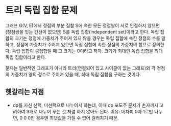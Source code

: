 # 트리 독립 집합 문제 

그래프 G(V, E)에서 정점의 부분 집합 S에 속한 모든 정점쌍이 서로 인접하지 않으면 (정점쌍을 잇는 간선이 없으면) S를 독립 집합(independent set)이라고 한다. 독립 집합의 크기는 정점에 가중치가 주어져 있지 않을 경우는 독립 집합에 속한 정점의 수를 말하고, 정점에 가중치가 주어져 있으면 독립 집합에 속한 정점의 가중치의 합으로 정의한다. 독립 집합이 공집합일 때 그 크기는 0이라고 하자. 크기가 최대인 독립 집합을 최대 독립 집합이라고 한다.

문제는 일반적인 그래프가 아니라 트리(연결되어 있고 사이클이 없는 그래프)와 각 정점의 가중치가 양의 정수로 주어져 있을 때, 최대 독립 집합을 구하는 것이다.

## 헷갈리는 지점

- dp를 자신 선택, 미선택으로 나누어서 하는데, 이때 dp 포도주 문제가 손자까지 고려하여 3개로 나누어 푸는 것 처럼 하지 않아도 된다.
	이유: 어차피 0과 1로만 나누면,  0 0 0인 경우엔 최댓값을 가질 수 없어 걸러지기 때문.